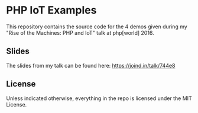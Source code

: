 # PHP IoT Examples

This repository contains the source code for the 4 demos given during my "Rise of the Machines: PHP and IoT" talk at php[world] 2016.

## Slides

The slides from my talk can be found here: <https://joind.in/talk/744e8> 

## License

Unless indicated otherwise, everything in the repo is licensed under the MIT License.
